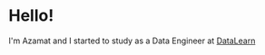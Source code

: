 # Hello!
I'm Azamat and I started to study as a Data Engineer at [DataLearn](https://github.com/Data-Learn/data-engineering)
